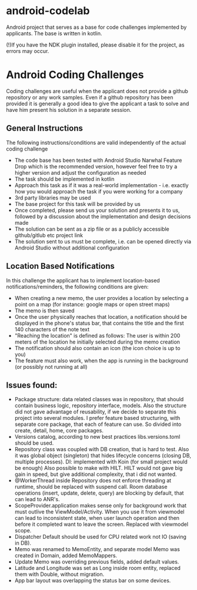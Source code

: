 # android-codelab
Android project that serves as a base for code challenges implemented by applicants.
The base is written in kotlin. 

(!)If you have the NDK plugin installed, please disable it for the project, as errors may occur.

# Android Coding Challenges
Coding challenges are useful when the applicant does not provide a github repository or any work samples. Even if a github repository has been provided it is generally a good idea to give the applicant a task to solve and have him present his solution in a separate session. 

## General Instructions
The following instructions/conditions are valid independently of the actual coding challenge

- The code base has been tested with Android Studio Narwhal Feature Drop which is the recommended version, however feel free to try a higher version and adjust the configuration as needed
- The task should be implemented in kotlin
- Approach this task as if it was a real-world implementation - i.e. exactly how you would approach the task if you were working for a company
- 3rd party libraries may be used
- The base project for this task will be provided by us
- Once completed, please send us your solution and presents it to us, followed by a discussion about the implementation and design decisions made
- The solution can be sent as a zip file or as a publicly accessible github/gitlub etc project link
- The solution sent to us must be complete, i.e. can be opened directly via Android Studio without additional configuration

## Location Based Notifications
In this challenge the applicant has to implement location-based notifications/reminders, the following conditions are given:

- When creating a new memo, the user provides a location by selecting a point on a map (for instance: google maps or open street maps)
- The memo is then saved
- Once the user physically reaches that location, a notification should be displayed in the phone's status bar, that contains the title and the first 140 characters of the note text
- "Reaching the location" is defined as follows: The user is within 200 meters of the location he initially selected during the memo creation
- The notification should also contain an icon (the icon choice is up to you)
- The feature must also work, when the app is running in the background (or possibly not running at all)

## Issues found:
- Package structure: data related classes was in repository, that should contain business logic, repository interface, models. 
Also the structure did not gave advantage of reusability, if we decide to separate this project into several modules.
I prefer feature based structuring, with separate core package, that each of feature can use. So divided into create, detail, home, core packages.
- Versions catalog, according to new best practices libs.versions.toml should be used.
- Repository class was coupled with DB creation, that is hard to test. Also it was global object (singleton) that hides lifecycle concerns (closing DB, multiple processes). 
DI: implemented with Koin (for small project would be enough) Also possible to make with HILT. HILT would not gave big gain in speed, but give additional complexity, that i did not wanted.
- @WorkerThread  inside Repository does not enforce threading at runtime, should be replaced with suspend call. Room database operations (insert, update, delete, query) are blocking by default, that can lead to ANR's.
- ScopeProvider.application makes sense only for background work that must outlive the ViewModel/Activity.
When you use it from viewmodel can lead to inconsistent state, when user launch operation and then before it completed want to leave the screen. Replaced with viewmodel scope.
- Dispatcher Default should be used for CPU related work not IO (saving in DB).
- Memo was renamed to MemoEntity, and separate model Memo was created in Domain, added MemoMappers.
- Update Memo was overriding previous fields, added default values.
- Latitude and Longitude was set as Long inside room entity, replaced them with Double, without migration.
- App bar layout was overlapping the status bar on some devices.
